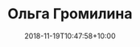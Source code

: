 ---
title: "Ольга Громилина"
date: 2018-11-19T10:47:58+10:00
image: "images/team/Lena.jpg"
jobtitle: "Руководитель"
linkedinurl: ""
promoted: true
weight: 1
---